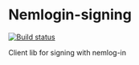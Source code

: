 Nemlogin-signing
=================
[![Build status](https://ci.appveyor.com/api/projects/status/e46ebmbd98dcm7gx?svg=true)](https://ci.appveyor.com/project/hgaard/nemlogin-signing)


Client lib for signing with nemlog-in
